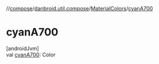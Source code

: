//[compose](../../../index.md)/[danbroid.util.compose](../index.md)/[MaterialColors](index.md)/[cyanA700](cyan-a700.md)

# cyanA700

[androidJvm]\
val [cyanA700](cyan-a700.md): Color
